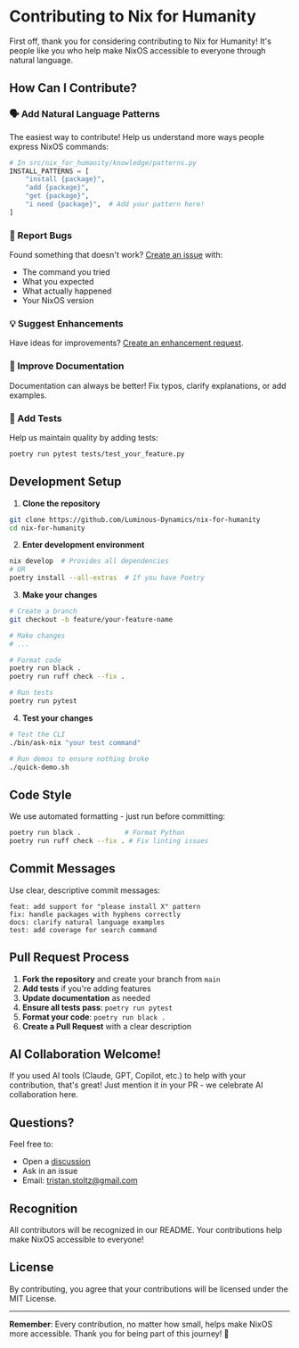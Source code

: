 # Contributing to Nix for Humanity

First off, thank you for considering contributing to Nix for Humanity! It's people like you who help make NixOS accessible to everyone through natural language.

## How Can I Contribute?

### 🗣️ Add Natural Language Patterns
The easiest way to contribute! Help us understand more ways people express NixOS commands:

```python
# In src/nix_for_humanity/knowledge/patterns.py
INSTALL_PATTERNS = [
    "install {package}",
    "add {package}",
    "get {package}",
    "i need {package}",  # Add your pattern here!
]
```

### 🐛 Report Bugs
Found something that doesn't work? [Create an issue](https://github.com/Luminous-Dynamics/nix-for-humanity/issues/new?template=bug_report.md) with:
- The command you tried
- What you expected
- What actually happened
- Your NixOS version

### 💡 Suggest Enhancements
Have ideas for improvements? [Create an enhancement request](https://github.com/Luminous-Dynamics/nix-for-humanity/issues/new?template=enhancement.md).

### 📖 Improve Documentation
Documentation can always be better! Fix typos, clarify explanations, or add examples.

### 🧪 Add Tests
Help us maintain quality by adding tests:
```bash
poetry run pytest tests/test_your_feature.py
```

## Development Setup

1. **Clone the repository**
```bash
git clone https://github.com/Luminous-Dynamics/nix-for-humanity
cd nix-for-humanity
```

2. **Enter development environment**
```bash
nix develop  # Provides all dependencies
# OR
poetry install --all-extras  # If you have Poetry
```

3. **Make your changes**
```bash
# Create a branch
git checkout -b feature/your-feature-name

# Make changes
# ...

# Format code
poetry run black .
poetry run ruff check --fix .

# Run tests
poetry run pytest
```

4. **Test your changes**
```bash
# Test the CLI
./bin/ask-nix "your test command"

# Run demos to ensure nothing broke
./quick-demo.sh
```

## Code Style

We use automated formatting - just run before committing:
```bash
poetry run black .           # Format Python
poetry run ruff check --fix . # Fix linting issues
```

## Commit Messages

Use clear, descriptive commit messages:
```
feat: add support for "please install X" pattern
fix: handle packages with hyphens correctly
docs: clarify natural language examples
test: add coverage for search command
```

## Pull Request Process

1. **Fork the repository** and create your branch from `main`
2. **Add tests** if you're adding features
3. **Update documentation** as needed
4. **Ensure all tests pass**: `poetry run pytest`
5. **Format your code**: `poetry run black .`
6. **Create a Pull Request** with a clear description

## AI Collaboration Welcome!

If you used AI tools (Claude, GPT, Copilot, etc.) to help with your contribution, that's great! Just mention it in your PR - we celebrate AI collaboration here.

## Questions?

Feel free to:
- Open a [discussion](https://github.com/Luminous-Dynamics/nix-for-humanity/discussions)
- Ask in an issue
- Email: tristan.stoltz@gmail.com

## Recognition

All contributors will be recognized in our README. Your contributions help make NixOS accessible to everyone!

## License

By contributing, you agree that your contributions will be licensed under the MIT License.

---

**Remember**: Every contribution, no matter how small, helps make NixOS more accessible. Thank you for being part of this journey! 🙏
